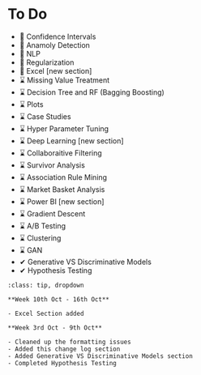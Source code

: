 # To Do

- 🚧 Confidence Intervals
- 🚧 Anamoly Detection
- 🚧 NLP
- 🚧 Regularization
- 🚧 Excel [new section]
- ⌛ Missing Value Treatment
- ⌛ Decision Tree and RF (Bagging Boosting)
- ⌛ Plots
- ⌛ Case Studies
- ⌛ Hyper Parameter Tuning
- ⌛ Deep Learning [new section]
- ⌛ Collaboraitive Filtering
- ⌛ Survivor Analysis
- ⌛ Association Rule Mining
- ⌛ Market Basket Analysis
- ⌛ Power BI [new section]
- ⌛ Gradient Descent
- ⌛ A/B Testing
- ⌛ Clustering
- ⌛ GAN
- ✔ Generative VS Discriminative Models
- ✔ Hypothesis Testing


```{admonition} Change Log
:class: tip, dropdown

**Week 10th Oct - 16th Oct**

- Excel Section added

**Week 3rd Oct - 9th Oct**

- Cleaned up the formatting issues
- Added this change log section
- Added Generative VS Discriminative Models section
- Completed Hypothesis Testing
```